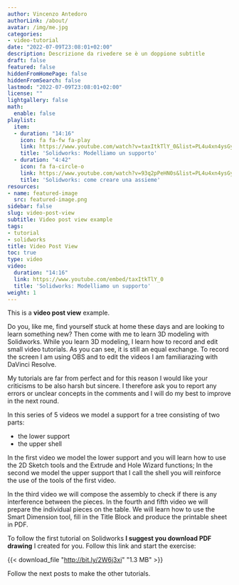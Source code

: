 ```yaml
---
author: Vincenzo Antedoro
authorLink: /about/
avatar: /img/me.jpg
categories:
- video-tutorial
date: "2022-07-09T23:08:01+02:00"
description: Descrizione da rivedere se è un doppione subtitle
draft: false
featured: false
hiddenFromHomePage: false
hiddenFromSearch: false
lastmod: "2022-07-09T23:08:01+02:00"
license: ""
lightgallery: false
math:
  enable: false
playlist:
  item:
  - duration: "14:16"
    icon: fa fa-fw fa-play
    link: https://www.youtube.com/watch?v=taxItkTlY_0&list=PL4u4xn4ysGypW6MSxYvEMR81Thkw3vFP-&index=1
    title: 'Solidworks: Modelliamo un supporto'
  - duration: "4:42"
    icon: fa fa-circle-o
    link: https://www.youtube.com/watch?v=93q2pPeHN0s&list=PL4u4xn4ysGypW6MSxYvEMR81Thkw3vFP-&index=3
    title: 'Solidworks: come creare una assieme'
resources:
- name: featured-image
  src: featured-image.png
sidebar: false
slug: video-post-view
subtitle: Video post view example
tags:
- tutorial
- solidworks
title: Video Post View
toc: true
type: video
video:
  duration: "14:16"
  link: https://www.youtube.com/embed/taxItkTlY_0
  title: 'Solidworks: Modelliamo un supporto'
weight: 1
---
```


This is a **video post view** example.

Do you, like me, find yourself stuck at home these days and are looking to learn something new? Then come with me to learn 3D modeling with Solidworks.
While you learn 3D modeling, I learn how to record and edit small video tutorials. As you can see, it is still an equal exchange. To record the screen I am using OBS and to edit the videos I am familiarazing with DaVinci Resolve.

My tutorials are far from perfect and for this reason I would like your criticisms to be also harsh but sincere. I therefore ask you to report any errors or unclear concepts in the comments and I will do my best to improve in the next round.

In this series of 5 videos we model a support for a tree consisting of two parts:

- the lower support
- the upper shell

In the first video we model the lower support and you will learn how to use the 2D Sketch tools and the Extrude and Hole Wizard functions;
In the second we model the upper support that I call the shell you will reinforce the use of the tools of the first video.

In the third video we will compose the assembly to check if there is any interference between the pieces.
In the fourth and fifth video we will prepare the individual pieces on the table. We will learn how to use the Smart Dimension tool, fill in the Title Block and produce the printable sheet in PDF.

To follow the first tutorial on Solidworks **I suggest you download PDF drawing** I created for you. Follow this link and start the exercise:

{{< download_file "http://bit.ly/2W6j3xi" "1.3 MB" >}}

Follow the next posts to make the other tutorials.
